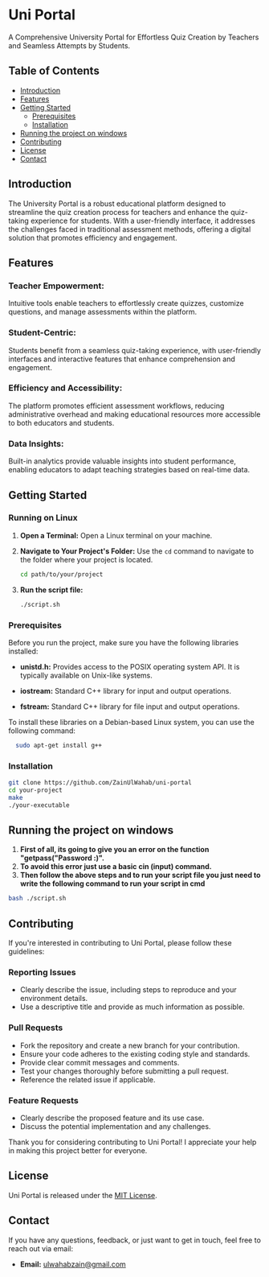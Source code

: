 # Uni Portal

A Comprehensive University Portal for Effortless Quiz Creation by Teachers and Seamless Attempts by Students.

## Table of Contents

- [Introduction](#introduction)
- [Features](#features)
- [Getting Started](#getting-started)
  - [Prerequisites](#prerequisites)
  - [Installation](#installation)
- [Running the project on windows](#running-the-project-on-windows)
- [Contributing](#contributing)
- [License](#license)
- [Contact](#contact)

## Introduction

The University Portal is a robust educational platform designed to streamline the quiz creation process for teachers and enhance the quiz-taking experience for students. With a user-friendly interface, it addresses the challenges faced in traditional assessment methods, offering a digital solution that promotes efficiency and engagement.

## Features

### Teacher Empowerment: 
Intuitive tools enable teachers to effortlessly create quizzes, customize questions, and manage assessments within the platform.

### Student-Centric: 
Students benefit from a seamless quiz-taking experience, with user-friendly interfaces and interactive features that enhance comprehension and engagement.

### Efficiency and Accessibility: 
The platform promotes efficient assessment workflows, reducing administrative overhead and making educational resources more accessible to both educators and students.

### Data Insights: 
Built-in analytics provide valuable insights into student performance, enabling educators to adapt teaching strategies based on real-time data.


## Getting Started

### Running on Linux

1. **Open a Terminal:**
   Open a Linux terminal on your machine.

2. **Navigate to Your Project's Folder:**
   Use the `cd` command to navigate to the folder where your project is located.
   ```bash
   cd path/to/your/project
3. **Run the script file:**
   ```bash
   ./script.sh

### Prerequisites

Before you run the project, make sure you have the following libraries installed:

- **unistd.h:** Provides access to the POSIX operating system API. It is typically available on Unix-like systems.

- **iostream:** Standard C++ library for input and output operations.

- **fstream:** Standard C++ library for file input and output operations.

To install these libraries on a Debian-based Linux system, you can use the following command:
  ```bash
    sudo apt-get install g++
  ```
### Installation
```bash
git clone https://github.com/ZainUlWahab/uni-portal
cd your-project
make
./your-executable
```
## Running the project on windows
1. **First of all, its going to give you an error on the function "getpass("Password :)".**
2. **To avoid this error just use a basic cin (input) command.**
3. **Then follow the above steps and to run your script file you just need to write the following command to run your script in cmd**
```bash
bash ./script.sh
```
## Contributing

If you're interested in contributing to Uni Portal, please follow these guidelines:

### Reporting Issues

- Clearly describe the issue, including steps to reproduce and your environment details.
- Use a descriptive title and provide as much information as possible.

### Pull Requests

- Fork the repository and create a new branch for your contribution.
- Ensure your code adheres to the existing coding style and standards.
- Provide clear commit messages and comments.
- Test your changes thoroughly before submitting a pull request.
- Reference the related issue if applicable.

### Feature Requests

- Clearly describe the proposed feature and its use case.
- Discuss the potential implementation and any challenges.

Thank you for considering contributing to Uni Portal! I appreciate your help in making this project better for everyone.

## License
Uni Portal is released under the [MIT License](#LICENSE).

## Contact
If you have any questions, feedback, or just want to get in touch, feel free to reach out via email:

- **Email:** ulwahabzain@gmail.com

